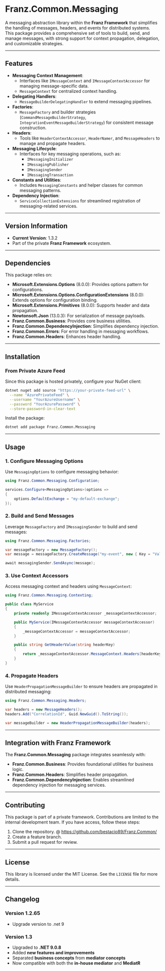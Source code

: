 ﻿# **Franz.Common.Messaging**

A messaging abstraction library within the **Franz Framework** that simplifies the handling of messages, headers, and events for distributed systems. This package provides a comprehensive set of tools to build, send, and manage messages, with strong support for context propagation, delegation, and customizable strategies.

---

## **Features**

- **Messaging Context Management**:
  - Interfaces like `IMessageContext` and `IMessageContextAccessor` for managing message-specific data.
  - `MessageContext` for centralized context handling.
- **Delegating Handlers**:
  - `MessageBuilderDelegatingHandler` to extend messaging pipelines.
- **Factories**:
  - `MessageFactory` and builder strategies (`CommandMessageBuilderStrategy`, `IntegrationEventMessageBuilderStrategy`) for consistent message construction.
- **Headers**:
  - Tools like `HeaderContextAccessor`, `HeaderNamer`, and `MessageHeaders` to manage and propagate headers.
- **Messaging Lifecycle**:
  - Interfaces for key messaging operations, such as:
    - `IMessagingInitializer`
    - `IMessagingPublisher`
    - `IMessagingSender`
    - `IMessagingTransaction`
- **Constants and Utilities**:
  - Includes `MessagingConstants` and helper classes for common messaging patterns.
- **Dependency Injection**:
  - `ServiceCollectionExtensions` for streamlined registration of messaging-related services.

---

## **Version Information**

- **Current Version**: 1.3.2
- Part of the private **Franz Framework** ecosystem.

---

## **Dependencies**

This package relies on:
- **Microsoft.Extensions.Options** (8.0.0): Provides options pattern for configurations.
- **Microsoft.Extensions.Options.ConfigurationExtensions** (8.0.0): Extends options for configuration binding.
- **Microsoft.Extensions.Primitives** (8.0.0): Supports header and data propagation.
- **Newtonsoft.Json** (13.0.3): For serialization of message payloads.
- **Franz.Common.Business**: Provides core business utilities.
- **Franz.Common.DependencyInjection**: Simplifies dependency injection.
- **Franz.Common.Errors**: For error handling in messaging workflows.
- **Franz.Common.Headers**: Enhances header handling.

---

## **Installation**

### **From Private Azure Feed**
Since this package is hosted privately, configure your NuGet client:

```bash
dotnet nuget add source "https://your-private-feed-url" \
  --name "AzurePrivateFeed" \
  --username "YourAzureUsername" \
  --password "YourAzurePassword" \
  --store-password-in-clear-text
```

Install the package:

```bash
dotnet add package Franz.Common.Messaging  
```

---

## **Usage**

### **1. Configure Messaging Options**

Use `MessagingOptions` to configure messaging behavior:

```csharp
using Franz.Common.Messaging.Configuration;

services.Configure<MessagingOptions>(options =>
{
    options.DefaultExchange = "my-default-exchange";
});
```

### **2. Build and Send Messages**

Leverage `MessageFactory` and `IMessagingSender` to build and send messages:

```csharp
using Franz.Common.Messaging.Factories;

var messageFactory = new MessageFactory();
var message = messageFactory.CreateMessage("my-event", new { Key = "Value" });

await messagingSender.SendAsync(message);
```

### **3. Use Context Accessors**

Access messaging context and headers using `MessageContext`:

```csharp
using Franz.Common.Messaging.Contexting;

public class MyService
{
    private readonly IMessageContextAccessor _messageContextAccessor;

    public MyService(IMessageContextAccessor messageContextAccessor)
    {
        _messageContextAccessor = messageContextAccessor;
    }

    public string GetHeaderValue(string headerKey)
    {
        return _messageContextAccessor.MessageContext.Headers[headerKey];
    }
}
```

### **4. Propagate Headers**

Use `HeaderPropagationMessageBuilder` to ensure headers are propagated in distributed messaging:

```csharp
using Franz.Common.Messaging.Headers;

var headers = new MessageHeaders();
headers.Add("CorrelationId", Guid.NewGuid().ToString());

var messageBuilder = new HeaderPropagationMessageBuilder(headers);
```

---

## **Integration with Franz Framework**

The **Franz.Common.Messaging** package integrates seamlessly with:
- **Franz.Common.Business**: Provides foundational utilities for business logic.
- **Franz.Common.Headers**: Simplifies header propagation.
- **Franz.Common.DependencyInjection**: Enables streamlined dependency injection for messaging services.

---

## **Contributing**

This package is part of a private framework. Contributions are limited to the internal development team. If you have access, follow these steps:
1. Clone the repository. @ https://github.com/bestacio89/Franz.Common/
2. Create a feature branch.
3. Submit a pull request for review.

---

## **License**

This library is licensed under the MIT License. See the `LICENSE` file for more details.

---

## **Changelog**

### Version 1.2.65
- Upgrade version to .net 9


### Version 1.3
- Upgraded to **.NET 9.0.8**
- Added **new features and improvements**
- Separated **business concepts** from **mediator concepts**
- Now compatible with both the **in-house mediator** and **MediatR**